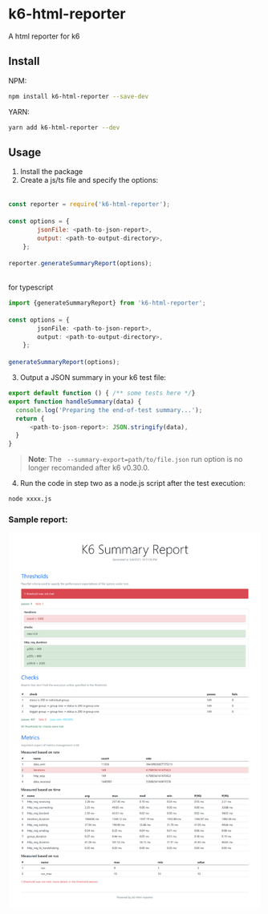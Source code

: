# k6-html-reporter
A html reporter for k6

## Install
NPM:

``` bash
npm install k6-html-reporter --save-dev
```

YARN:

```bash
yarn add k6-html-reporter --dev
```



## Usage

1. Install the package
2. Create a js/ts file and specify the options:

```js

const reporter = require('k6-html-reporter');

const options = {
        jsonFile: <path-to-json-report>,
        output: <path-to-output-directory>,
    };

reporter.generateSummaryReport(options);
    
```

for typescript

```ts
import {generateSummaryReport} from 'k6-html-reporter';

const options = {
        jsonFile: <path-to-json-report>,
        output: <path-to-output-directory>,
    };

generateSummaryReport(options);
```
3. Output a JSON summary in your k6 test file:
```js
export default function () { /** some tests here */}
export function handleSummary(data) {
  console.log('Preparing the end-of-test summary...');
  return {
      <path-to-json-report>: JSON.stringify(data),
  }
}
```

> **Note**: The ` --summary-export=path/to/file.json` run option is no longer recomanded after k6 v0.30.0.

4. Run the code in step two as a node.js script after the test execution:
```bash
node xxxx.js
```

### Sample report:
![Alt text](./screenshot/k6.png?raw=true "Optional Title")